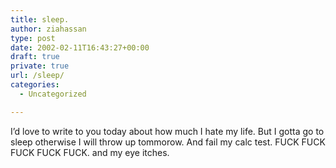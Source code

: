 ```yaml
---
title: sleep.
author: ziahassan
type: post
date: 2002-02-11T16:43:27+00:00
draft: true
private: true
url: /sleep/
categories:
  - Uncategorized

---
```

I&#8217;d love to write to you today about how much I hate my life. But I gotta go to sleep otherwise I will throw up tommorow. And fail my calc test. FUCK FUCK FUCK FUCK FUCK. and my eye itches.